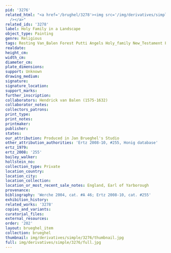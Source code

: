 ```yaml
---
pid: '3276'
related_html: "<a href='/brughel/3278'><img src='/img/derivatives/simple/3278/thumbnail.jpg'
  /></a>"
related_ids: '3278'
label: Holy Family in a Landscape
object_type: Painting
genre: Religious
tags: Resting Van_Balen Forest Putti Angels Holy_family New_Testament Flowers
realdate: 
height_cm: 
width_cm: 
diameter_cm: 
plate_dimensions: 
support: Unknown
drawing_medium: 
signature: 
signature_location: 
support_marks: 
further_inscription: 
collaborators: Hendrick van Balen (1575-1632)
collaborator_notes: 
collectors_patrons: 
print_type: 
print_notes: 
printmaker: 
publisher: 
states: 
our_attribution: Produced in Jan Brueghel's Studio
other_attribution_authorities: 'Ertz 2008-10, #255, Honig database'
ertz_1979: 
ertz_2008: '255'
bailey_walker: 
hollstein_no: 
collection_type: Private
location_country: 
location_city: 
location_collection: 
location_or_most_recent_sale_notes: England, Earl of Yarborough
provenance: 
bibliography: 'Werche 2004, cat. #A 46; Ertz 2008-10, cat. #255'
exhibition_history: 
related_works: '3278'
copies_and_variants: 
curatorial_files: 
external_resources: 
order: '202'
layout: brueghel_item
collection: brueghel
thumbnail: img/derivatives/simple/3276/thumbnail.jpg
full: img/derivatives/simple/3276/full.jpg
---
```

